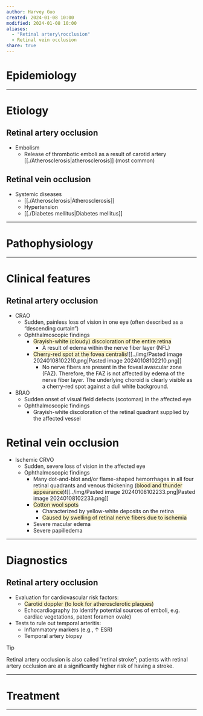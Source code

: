 ```yaml
---
author: Harvey Guo
created: 2024-01-08 10:00
modified: 2024-01-08 10:00
aliases:
  - "Retinal artery\rocclusion"
  - Retinal vein occlusion
share: true
---
```

# Epidemiology


---
# Etiology
## Retinal artery occlusion
- Embolism
	- Release of thrombotic emboli as a result of carotid artery [[./Atherosclerosis|atherosclerosis]] (most common)
## Retinal vein occlusion
- Systemic diseases
	- [[./Atherosclerosis|Atherosclerosis]]
	- Hypertension
	- [[./Diabetes mellitus|Diabetes mellitus]]

---
# Pathophysiology


---
# Clinical features
## Retinal artery occlusion
- CRAO
	- Sudden, painless loss of vision in one eye (often described as a “descending curtain”)
	- Ophthalmoscopic findings
		- <span style="background:rgba(240, 200, 0, 0.2)">Grayish-white (cloudy) discoloration of the entire retina </span>
			- A result of edema within the nerve fiber layer (NFL)
		- <span style="background:rgba(240, 200, 0, 0.2)">Cherry-red spot at the fovea centralis</span>![[../img/Pasted image 20240108102210.png|Pasted image 20240108102210.png]]
			- No nerve fibers are present in the foveal avascular zone (FAZ). Therefore, the FAZ is not affected by edema of the nerve fiber layer. The underlying choroid is clearly visible as a cherry-red spot against a dull white background.
- BRAO
	- Sudden onset of visual field defects (scotomas) in the affected eye
	- Ophthalmoscopic findings
		- Grayish-white discoloration of the retinal quadrant supplied by the affected vessel
# Retinal vein occlusion
- Ischemic CRVO
	- Sudden, severe loss of vision in the affected eye
	- Ophthalmoscopic findings
		- Many dot-and-blot and/or flame-shaped hemorrhages in all four retinal quadrants and venous thickening (<span style="background:rgba(240, 200, 0, 0.2)">blood and thunder appearance</span>)![[../img/Pasted image 20240108102233.png|Pasted image 20240108102233.png]]
		- <span style="background:rgba(240, 200, 0, 0.2)">Cotton wool spots</span>
			- Characterized by yellow-white deposits on the retina
			- <span style="background:rgba(240, 200, 0, 0.2)">Caused by swelling of retinal nerve fibers due to ischemia</span>
		- Severe macular edema
		- Severe papilledema

---
# Diagnostics
## Retinal artery occlusion
- Evaluation for cardiovascular risk factors: 
	- <span style="background:rgba(240, 200, 0, 0.2)">Carotid doppler (to look for atherosclerotic plaques)</span>
	- Echocardiography (to identify potential sources of emboli, e.g. cardiac vegetations, patent foramen ovale)
- Tests to rule out temporal arteritis:
	- Inflammatory markers (e.g., ↑ ESR)
	- Temporal artery biopsy

>[!tip] 
>Retinal artery occlusion is also called 'retinal stroke”; patients with retinal artery occlusion are at a significantly higher risk of having a stroke.

---
# Treatment


---
